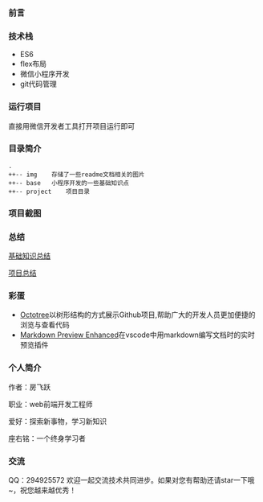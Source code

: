 ### 前言

### 技术栈
- ES6
- flex布局
- 微信小程序开发
- git代码管理

### 运行项目
直接用微信开发者工具打开项目运行即可

### 目录简介
```
.
++-- img    存储了一些readme文档相关的图片
++-- base   小程序开发的一些基础知识点
++-- project    项目目录
```
### 项目截图

### 总结
[基础知识总结](https://github.com/fangfeiyue/mini-apps/blob/master/base/base.md)

[项目总结]()

### 彩蛋

- [Octotree](https://github.com/buunguyen/octotree)以树形结构的方式展示Github项目,帮助广大的开发人员更加便捷的浏览与查看代码
- [Markdown Preview Enhanced](https://marketplace.visualstudio.com/items?itemName=shd101wyy.markdown-preview-enhanced)在vscode中用markdown编写文档时的实时预览插件
### 个人简介

作者：房飞跃

职业：web前端开发工程师

爱好：探索新事物，学习新知识

座右铭：一个终身学习者

### 交流

QQ：294925572 欢迎一起交流技术共同进步。如果对您有帮助还请star一下哦~，祝您越来越优秀！